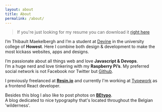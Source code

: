 ```yaml
---
layout: about
title: About
permalink: /about/
---
```


> If you're just looking for my resume you can download it [right here](../CV_Resume.pdf)

I’m Thibault Maekelbergh and I’m a student at [Devine](http://devine.be) in the university college of **Howest**. Here I combine both design & development to make the most kickass websites, apps and designs.

I’m passionate about all things web and love **Javascript & Devops**.  
I’m a huge nerd and love tinkering with my **Raspberry Pi’s**. My preferred social network is not Facebook nor Twitter but [Github](https://github.com/thibmaek).

I previously freelanced at **[Resin.io](https://resin.io)** and currently I'm working at [Typework](http://typework.com) as a frontend React developer.

Besides this blog I also like to post photos on **[BEtypo](http://betypo.tumblr.com)**.  
A blog dedicated to nice typography that's located throughout the Belgian 'wilderness'.
